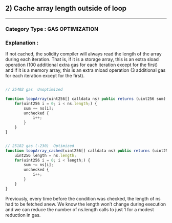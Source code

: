 

## 2) Cache array length outside of loop


---

### **Category Type** : GAS OPTIMIZATION


### **Explanation** :

 If not cached, the solidity compiler will always read the length of the array during each iteration.
 That is, if it is a storage array, this is an extra sload operation (100 additional extra gas for each iteration except for the first) and if it is a memory array, this is an extra mload operation (3 additional gas for each iteration except for the first).


```javascript

// 25402 gas  Unoptimized

function loopArray(uint256[] calldata ns) public returns (uint256 sum) {
    for(uint256 i = 0; i < ns.length;) {
        sum += ns[i];
        unchecked {
            i++;
        }
    }
}

```




```javascript

// 25182 gas (-230)  Optimized
function loopArray_cached(uint256[] calldata ns) public returns (uint256 sum) {
    uint256 length = ns.length;
    for(uint256 i = 0; i < length;) {
        sum += ns[i];
        unchecked {
            i++;
        }
    }
}

```

 Previously, every time before the condition was checked, the length of ns had to be fetched anew. We know the length won’t change during execution and we can reduce the number of ns.length calls to just 1 for a modest reduction in gas.





